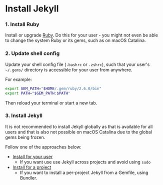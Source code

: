 # Install Jekyll


### 1. Install Ruby

Install or upgrade [Ruby](https://github.com/MichaelCurrin/learn-to-code/blob/master/en/topics/scripting_languages/Ruby/README.md#install-and-upgrade). Do this for your user - you might not even be able to change the system Ruby or its gems, such as on macOS Catalina.


### 2. Update shell config

Update your shell config file (`.bashrc` or `.zshrc`), such that your user's `~/.gems/` directory is accessible for your user from anywhere.

For example:

```sh
export GEM_PATH="$HOME/.gem/ruby/2.6.0/bin"
export PATH="$GEM_PATH:$PATH"
```

Then reload your terminal or start a new tab.


### 3. Install Jekyll

It is not recommended to install Jekyll globally as that is available for all users and that is also not possible on macOS Catalina due to the global gems being frozen.

Follow one of the approaches below:

- [Install for your user](jekyll_for_user.md) 
    - If you want use use Jekyll across projects and avoid using `sudo`
- [Install for a project](jekyll_for_project.md) 
    - If you want to install a per-project Jekyll from a Gemfile, using Bundler.
